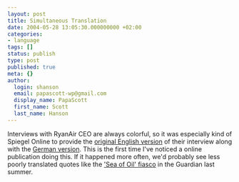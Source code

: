 ```yaml
---
layout: post
title: Simultaneous Translation
date: 2004-05-28 13:05:30.000000000 +02:00
categories:
- language
tags: []
status: publish
type: post
published: true
meta: {}
author:
  login: shanson
  email: papascott-wp@gmail.com
  display_name: PapaScott
  first_name: Scott
  last_name: Hanson
---
```

<p>Interviews with RyanAir CEO are always colorful, so it was especially kind of Spiegel Online to provide the <a title="O'Leary Interview (English Original): 'The next big thing - eliminating check-in baggage' - Wirtschaft - SPIEGEL ONLINE" href="http://www.spiegel.de/wirtschaft/0,1518,301722,00.html">original English version</a> of their interview along with the <a title="Ryanair-Chef O'Leary im Interview: 'Wenn der Flug voller Männer ist - Pornos!' - Wirtschaft - SPIEGEL ONLINE" href="http://www.spiegel.de/wirtschaft/0,1518,301717,00.html">German version</a>. This is the first time I've noticed a online publication doing this. If it happened more often, we'd probably see less poorly translated quotes like the <a title="Transblawg: Sea of oil / Meer von Öl" href="http://www.margaret-marks.com/Transblawg/archives/000105.html">'Sea of Oil' fiasco</a> in the Guardian last summer.</p>
